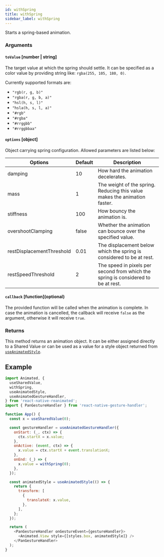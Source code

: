 ```yaml
---
id: withSpring
title: withSpring
sidebar_label: withSpring
---
```


Starts a spring-based animation.

### Arguments

#### `toValue` [number | string]

The target value at which the spring should settle.
It can be specified as a color value by providing string like: `rgba(255, 105, 180, 0)`.

Currently supported formats are:

- `"rgb(r, g, b)"`
- `"rgba(r, g, b, a)"`
- `"hsl(h, s, l)"`
- `"hsla(h, s, l, a)"`
- `"#rgb"`
- `"#rgba"`
- `"#rrggbb"`
- `"#rrggbbaa"`

#### `options` [object]

Object carrying spring configuration.
Allowed parameters are listed below:

| Options                   | Default | Description                                                                       |
| ------------------------- | ------- | --------------------------------------------------------------------------------- |
| damping                   | 10      | How hard the animation decelerates.                                               |
| mass                      | 1       | The weight of the spring. Reducing this value makes the animation faster.         |
| stiffness                 | 100     | How bouncy the animation is.                                                      |
| overshootClamping         | false   | Whether the animation can bounce over the specified value.                        |
| restDisplacementThreshold | 0.01    | The displacement below which the spring is considered to be at rest.              |
| restSpeedThreshold        | 2       | The speed in pixels per second from which the spring is considered to be at rest. |

#### `callback` [function]\(optional\)

The provided function will be called when the animation is complete.
In case the animation is cancelled, the callback will receive `false` as the argument, otherwise it will receive `true`.

### Returns

This method returns an animation object. It can be either assigned directly to a Shared Value or can be used as a value for a style object returned from [`useAnimatedStyle`](useAnimatedStyle).

## Example

```js {20}
import Animated, {
  useSharedValue,
  withSpring,
  useAnimatedStyle,
  useAnimatedGestureHandler,
} from 'react-native-reanimated';
import { PanGestureHandler } from 'react-native-gesture-handler';

function App() {
  const x = useSharedValue(0);

  const gestureHandler = useAnimatedGestureHandler({
    onStart: (_, ctx) => {
      ctx.startX = x.value;
    },
    onActive: (event, ctx) => {
      x.value = ctx.startX + event.translationX;
    },
    onEnd: (_) => {
      x.value = withSpring(0);
    },
  });

  const animatedStyle = useAnimatedStyle(() => {
    return {
      transform: [
        {
          translateX: x.value,
        },
      ],
    };
  });

  return (
    <PanGestureHandler onGestureEvent={gestureHandler}>
      <Animated.View style={[styles.box, animatedStyle]} />
    </PanGestureHandler>
  );
}
```
